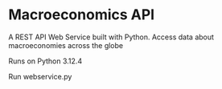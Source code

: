 # Macroeconomics API

A REST API Web Service built with Python. Access data about macroeconomies across the globe

Runs on Python 3.12.4

Run webservice.py
